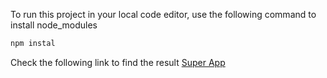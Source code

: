 To run this project in your local code editor, use the following command to install node_modules

```cmd
npm instal
```

Check the following link to find the result
[Super App]()